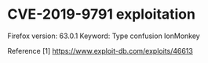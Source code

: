 # CVE-2019-9791 exploitation

Firefox version: 63.0.1
Keyword: Type confusion IonMonkey


Reference
[1] https://www.exploit-db.com/exploits/46613